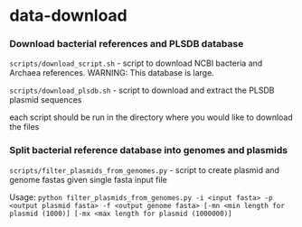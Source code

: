 # data-download

### Download bacterial references and PLSDB database

`scripts/download_script.sh` - script to download NCBI bacteria and Archaea references. WARNING: This database is large.

`scripts/download_plsdb.sh` - script to download and extract the PLSDB plasmid sequences

each script should be run in the directory where you would like to download the files

### Split bacterial reference database into genomes and plasmids

`scripts/filter_plasmids_from_genomes.py` - script to create plasmid and genome fastas given single fasta input file

Usage: `python filter_plasmids_from_genomes.py -i <input fasta> -p <output plasmid fasta> -f <output genome fasta> [-mn <min length for plasmid (1000)] [-mx <max length for plasmid (1000000)]`

